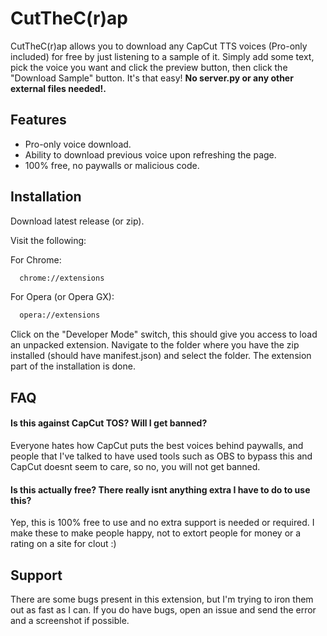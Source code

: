 
# CutTheC(r)ap

CutTheC(r)ap allows you to download any CapCut TTS voices (Pro-only included) for free by just listening to a sample of it. Simply add some text, pick the voice you want and click the preview button, then click the "Download Sample" button. It's that easy! **No server.py or any other external files needed!.**
## Features

- Pro-only voice download.
- Ability to download previous voice upon refreshing the page.
- 100% free, no paywalls or malicious code.
## Installation

Download latest release (or zip).

Visit the following:

For Chrome:

```bash
  chrome://extensions
```
For Opera (or Opera GX):
```bash
  opera://extensions
```

Click on the "Developer Mode" switch, this should give you access to load an unpacked extension. Navigate to the folder where you have the zip installed (should have manifest.json) and select the folder. The extension part of the installation is done.
## FAQ

#### Is this against CapCut TOS? Will I get banned?

Everyone hates how CapCut puts the best voices behind paywalls, and people that I've talked to have used tools such as OBS to bypass this and CapCut doesnt seem to care, so no, you will not get banned.


#### Is this actually free? There really isnt anything extra I have to do to use this?

Yep, this is 100% free to use and no extra support is needed or required. I make these to make people happy, not to extort people for money or a rating on a site for clout :)

## Support

There are some bugs present in this extension, but I'm trying to iron them out as fast as I can. If you do have bugs, open an issue and send the error and a screenshot if possible.

